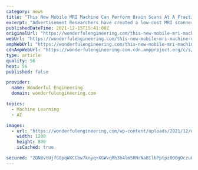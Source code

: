 ```yaml
---
category: news
title: "This New Mobile MRI Machine Can Perform Brain Scans At A Fraction Of The Cost"
excerpt: "Advertisement Researchers have created a low-cost MRI scanner prototype that offers high-quality neuroimaging. The technology has the potential to increase MRI access in low and middle-income countries and at the point of care."
publishedDateTime: 2021-12-15T15:41:00Z
originalUrl: "https://wonderfulengineering.com/this-new-mobile-mri-machine-can-perform-brain-scans-at-a-fraction-of-the-cost/"
webUrl: "https://wonderfulengineering.com/this-new-mobile-mri-machine-can-perform-brain-scans-at-a-fraction-of-the-cost/"
ampWebUrl: "https://wonderfulengineering.com/this-new-mobile-mri-machine-can-perform-brain-scans-at-a-fraction-of-the-cost/amp/"
cdnAmpWebUrl: "https://wonderfulengineering-com.cdn.ampproject.org/c/s/wonderfulengineering.com/this-new-mobile-mri-machine-can-perform-brain-scans-at-a-fraction-of-the-cost/amp/"
type: article
quality: 56
heat: 56
published: false

provider:
  name: Wonderful Engineering
  domain: wonderfulengineering.com

topics:
  - Machine Learning
  - AI

images:
  - url: "https://wonderfulengineering.com/wp-content/uploads/2021/12/download-2.png"
    width: 1200
    height: 800
    isCached: true

secured: "ZQNBvtUjfG8pqWXCCbw7knyq+XGWvqRh3b4lm5RNrNaBIlbPptpz0O0gOczuC1OsBwErqTEi7GgecqMg9cVU+taik8y9xbdi7SorHx+9vQUfQjLvWlm1Ih589bDufIOr3GA+hNBiCnQo9n/Wn6hWmzfkRd2U5/ajEmrpQvX+lIJUIpGg1ZwaCl3TkLNkogmWnLI92Rpoa7njOyb4cuurrj2YifUP66B8jAPqlPkuUJdCubU1T0TLjLzppB1+wPoG01bJnJV3GIrN+TnNeiXbIBFPPxDD8cdB9IdLUAAtIe7+G3ocDKNQX+e8S/UMGqOFSwzDdKhotVWD3T0dD+xSsdnrUqFD3yloE9tWql3SGg8=;7rBGcUz8nW7JIwzKoe+8Bg=="
---
```


